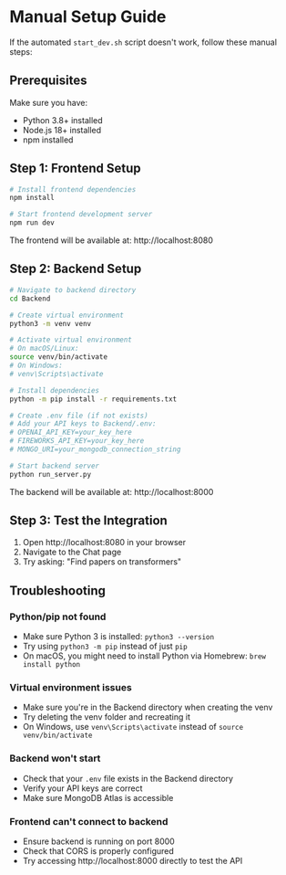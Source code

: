 # Manual Setup Guide

If the automated `start_dev.sh` script doesn't work, follow these manual steps:

## Prerequisites

Make sure you have:
- Python 3.8+ installed
- Node.js 18+ installed
- npm installed

## Step 1: Frontend Setup

```bash
# Install frontend dependencies
npm install

# Start frontend development server
npm run dev
```

The frontend will be available at: http://localhost:8080

## Step 2: Backend Setup

```bash
# Navigate to backend directory
cd Backend

# Create virtual environment
python3 -m venv venv

# Activate virtual environment
# On macOS/Linux:
source venv/bin/activate
# On Windows:
# venv\Scripts\activate

# Install dependencies
python -m pip install -r requirements.txt

# Create .env file (if not exists)
# Add your API keys to Backend/.env:
# OPENAI_API_KEY=your_key_here
# FIREWORKS_API_KEY=your_key_here
# MONGO_URI=your_mongodb_connection_string

# Start backend server
python run_server.py
```

The backend will be available at: http://localhost:8000

## Step 3: Test the Integration

1. Open http://localhost:8080 in your browser
2. Navigate to the Chat page
3. Try asking: "Find papers on transformers"

## Troubleshooting

### Python/pip not found
- Make sure Python 3 is installed: `python3 --version`
- Try using `python3 -m pip` instead of just `pip`
- On macOS, you might need to install Python via Homebrew: `brew install python`

### Virtual environment issues
- Make sure you're in the Backend directory when creating the venv
- Try deleting the venv folder and recreating it
- On Windows, use `venv\Scripts\activate` instead of `source venv/bin/activate`

### Backend won't start
- Check that your `.env` file exists in the Backend directory
- Verify your API keys are correct
- Make sure MongoDB Atlas is accessible

### Frontend can't connect to backend
- Ensure backend is running on port 8000
- Check that CORS is properly configured
- Try accessing http://localhost:8000 directly to test the API 